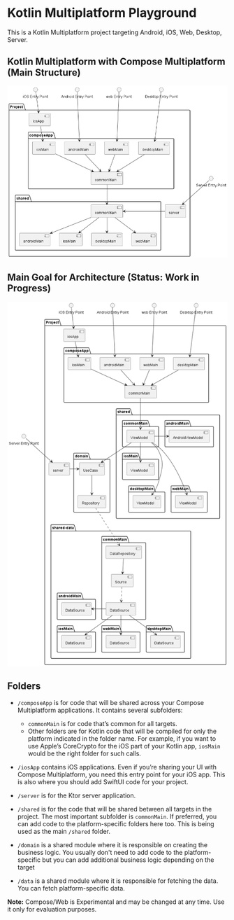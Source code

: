 # Kotlin Multiplatform Playground

This is a Kotlin Multiplatform project targeting Android, iOS, Web, Desktop, Server.

## Kotlin Multiplatform with Compose Multiplatform (Main Structure)

![image_diagram.png](document/image_diagram.png)

## Main Goal for Architecture (Status: Work in Progress)

![image_fun_arch.png](document/image_fun_arch.png)

## Folders

* `/composeApp` is for code that will be shared across your Compose Multiplatform applications.
  It contains several subfolders:
  - `commonMain` is for code that’s common for all targets.
  - Other folders are for Kotlin code that will be compiled for only the platform indicated in the folder name.
    For example, if you want to use Apple’s CoreCrypto for the iOS part of your Kotlin app,
    `iosMain` would be the right folder for such calls.

* `/iosApp` contains iOS applications. Even if you’re sharing your UI with Compose Multiplatform, 
  you need this entry point for your iOS app. This is also where you should add SwiftUI code for your project.

* `/server` is for the Ktor server application.

* `/shared` is for the code that will be shared between all targets in the project.
  The most important subfolder is `commonMain`. If preferred, you can add code to the platform-specific folders here too.
  This is being used as the main `/shared` folder.

* `/domain` is a shared module where it is responsible on creating the business logic. You usually don't
need to add code to the platform-specific but you can add additional business logic depending on the target

* `/data` is a shared module where it is responsible for fetching the data. You can fetch platform-specific
data.

**Note:** Compose/Web is Experimental and may be changed at any time. Use it only for evaluation purposes.